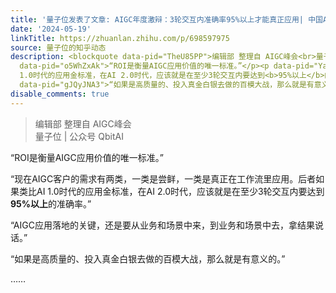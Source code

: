 ```yaml
---
title: '量子位发表了文章: AIGC年度激辩：3轮交互内准确率95%以上才能真正应用| 中国AIGC产业峰会'
date: '2024-05-19'
linkTitle: https://zhuanlan.zhihu.com/p/698597975
source: 量子位的知乎动态
description: <blockquote data-pid="TheU85PP">编辑部 整理自 AIGC峰会<br>量子位 | 公众号 QbitAI</blockquote><p
  data-pid="o5WhZxAk">“ROI是衡量AIGC应用价值的唯一标准。”</p><p data-pid="YaOi0zbo">“现在AIGC客户的需求有两类，一类是尝鲜，一类是真正在工作流里应用。后者如果类比AI
  1.0时代的应用金标准，在AI 2.0时代，应该就是在至少3轮交互内要达到<b>95%以上</b>的准确率。”</p><p data-pid="m5F77Grq">“AIGC应用落地的关键，还是要从业务和场景中来，到业务和场景中去，拿结果说话。”</p><p
  data-pid="gJQyJNA3">“如果是高质量的、投入真金白银去做的百模大战，那么就是有意义的。”</p><p data-pid="bq1Xwpj6">……</p><p  ...
disable_comments: true
---
```

<blockquote data-pid="TheU85PP">编辑部 整理自 AIGC峰会<br>量子位 | 公众号 QbitAI</blockquote><p data-pid="o5WhZxAk">“ROI是衡量AIGC应用价值的唯一标准。”</p><p data-pid="YaOi0zbo">“现在AIGC客户的需求有两类，一类是尝鲜，一类是真正在工作流里应用。后者如果类比AI 1.0时代的应用金标准，在AI 2.0时代，应该就是在至少3轮交互内要达到<b>95%以上</b>的准确率。”</p><p data-pid="m5F77Grq">“AIGC应用落地的关键，还是要从业务和场景中来，到业务和场景中去，拿结果说话。”</p><p data-pid="gJQyJNA3">“如果是高质量的、投入真金白银去做的百模大战，那么就是有意义的。”</p><p data-pid="bq1Xwpj6">……</p><p  ...